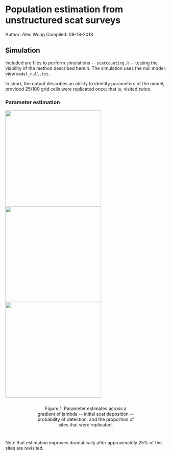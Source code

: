 

<style>
img.parimg {
  width: 300px;
}
div.caption { 
  padding: 25px 100px 25px 100px;
}
</style>


# Population estimation from unstructured scat surveys

Author: Alec Wong
Compiled: 09-18-2018




## Simulation

Included are files to perform simulations -- `scatCounting.R` -- testing the viability of the method described herein. The simulation uses the null model; view `model_null.txt`.

In short, the output describes an ability to identify parameters of the model, provided 25/100 grid cells were replicated once; that is, visited twice.

### Parameter estimation

<div>
<img class='parimg' src = 'images/old/lamplot.png'>
<img class='parimg' src = 'images/old/thetaplot.png'>
<img class='parimg' src = 'images/old/p00.png'>
</div>

<div class='caption'>
<center>
Figure 1: Parameter estimates across a gradient of lambda -- initial scat deposition -- probability of detection, and the proportion of sites that were replicated.
</center>
</div>



Note that estimation improves dramatically after approximately 25% of the sites are revisited.
